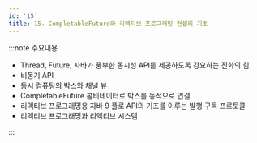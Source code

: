 ```yaml
---
id: '15'
title: 15. CompletableFuture와 리액티브 프로그래밍 컨셉의 기초
---
```


:::note 주요내용

- Thread, Future, 자바가 풍부한 동시성 API를 제공하도록 강요하는 진화의 힘
- 비동기 API
- 동시 컴퓨팅의 박스와 채널 뷰
- CompletableFuture 콤비네이터로 박스를 동적으로 연결
- 리액티브 프로그래밍용 자바 9 플로 API의 기초를 이루는 발행 구독 프로토콜
- 리액티브 프로그래밍과 리액티브 시스템

:::

